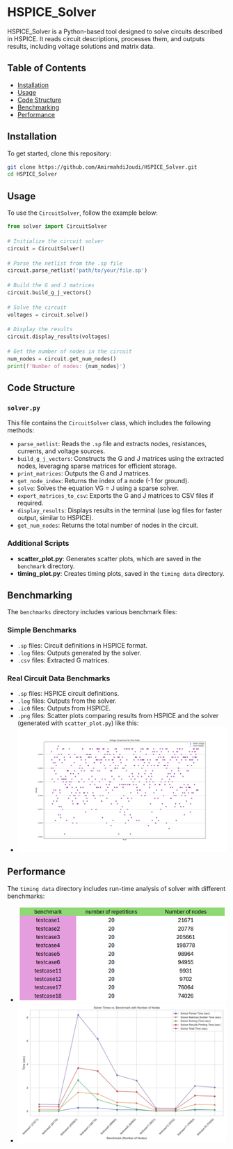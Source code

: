 # HSPICE_Solver

HSPICE_Solver is a Python-based tool designed to solve circuits described in HSPICE. It reads circuit descriptions, processes them, and outputs results, including voltage solutions and matrix data.

## Table of Contents

- [Installation](#installation)
- [Usage](#usage)
- [Code Structure](#code-structure)
- [Benchmarking](#benchmarking)
- [Performance](#performance)

## Installation

To get started, clone this repository:

```bash
git clone https://github.com/AmirmahdiJoudi/HSPICE_Solver.git
cd HSPICE_Solver
```

## Usage

To use the `CircuitSolver`, follow the example below:

```python
from solver import CircuitSolver

# Initialize the circuit solver
circuit = CircuitSolver()

# Parse the netlist from the .sp file
circuit.parse_netlist('path/to/your/file.sp')

# Build the G and J matrices
circuit.build_g_j_vectors()

# Solve the circuit
voltages = circuit.solve()

# Display the results
circuit.display_results(voltages)

# Get the number of nodes in the circuit
num_nodes = circuit.get_num_nodes()
print(f'Number of nodes: {num_nodes}')
```

## Code Structure

### `solver.py`

This file contains the `CircuitSolver` class, which includes the following methods:

- `parse_netlist`: Reads the `.sp` file and extracts nodes, resistances, currents, and voltage sources.
- `build_g_j_vectors`: Constructs the G and J matrices using the extracted nodes, leveraging sparse matrices for efficient storage.
- `print_matrices`: Outputs the G and J matrices.
- `get_node_index`: Returns the index of a node (-1 for ground).
- `solve`: Solves the equation VG = J using a sparse solver.
- `export_matrices_to_csv`: Exports the G and J matrices to CSV files if required.
- `display_results`: Displays results in the terminal (use log files for faster output, similar to HSPICE).
- `get_num_nodes`: Returns the total number of nodes in the circuit.

### Additional Scripts

- **scatter_plot.py**: Generates scatter plots, which are saved in the `benchmark` directory.
- **timing_plot.py**: Creates timing plots, saved in the `timing data` directory.

## Benchmarking

The `benchmarks` directory includes various benchmark files:

### Simple Benchmarks

- `.sp` files: Circuit definitions in HSPICE format.
- `.log` files: Outputs generated by the solver.
- `.csv` files: Extracted G matrices.

### Real Circuit Data Benchmarks

- `.sp` files: HSPICE circuit definitions.
- `.log` files: Outputs from the solver.
- `.ic0` files: Outputs from HSPICE.
- `.png` files: Scatter plots comparing results from HSPICE and the solver (generated with `scatter_plot.py`) like this:
- ![Alt Text](benchmarks/real-circuit-data/testcase1/scatter.png)

## Performance

The `timing data` directory includes run-time analysis of solver with different benchmarks:
- ![Alt Text](timing%20data/timing_table.png)
- ![Alt Text](timing%20data/timing.png)
